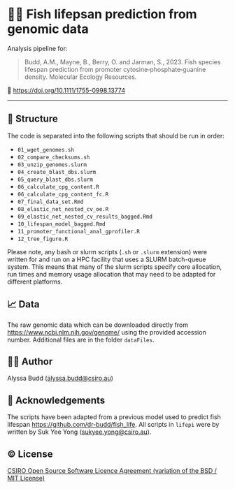 # :tropical_fish::dna: Fish lifepsan prediction from genomic data

Analysis pipeline for:

>Budd, A.M., Mayne, B., Berry, O. and Jarman, S., 2023. Fish species lifespan prediction from promoter cytosine‐phosphate‐guanine density. Molecular Ecology Resources.

:memo: https://doi.org/10.1111/1755-0998.13774

---

## :file_folder: Structure

The code is separated into the following scripts that should be run in order:

- `01_wget_genomes.sh`
- `02_compare_checksums.sh`
- `03_unzip_genomes.slurm`
- `04_create_blast_dbs.slurm`
- `05_query_blast_dbs.slurm`
- `06_calculate_cpg_content.R`
- `06_calculate_cpg_content_fc.R`
- `07_final_data_set.Rmd`
- `08_elastic_net_nested_cv_oe.R`
- `09_elastic_net_nested_cv_results_bagged.Rmd`
- `10_lifespan_model_bagged.Rmd`
- `11_promoter_functional_anal_gprofiler.R`
- `12_tree_figure.R`

Please note, any bash or slurm scripts (`.sh` or `.slurm` extension) were written for and run on a HPC facility that uses a SLURM batch-queue system. This means that many of the slurm scripts specify core allocation, run times and memory usage allocation that may need to be adapted for different platforms.

## :chart_with_upwards_trend: Data

The raw genomic data which can be downloaded directly from https://www.ncbi.nlm.nih.gov/genome/ using the provided accession number. Additional files are in the folder `dataFiles`.

## :woman_technologist: Author
Alyssa Budd (alyssa.budd@csiro.au)

## :bouquet: Acknowledgements
The scripts have been adapted from a previous model used to predict fish lifespan https://github.com/dr-budd/fish_life. All scripts in `lifepi` were by written by Suk Yee Yong (sukyee.yong@csiro.au).

## :copyright: License
[CSIRO Open Source Software Licence Agreement (variation of the BSD / MIT License)](LICENSE.txt)
